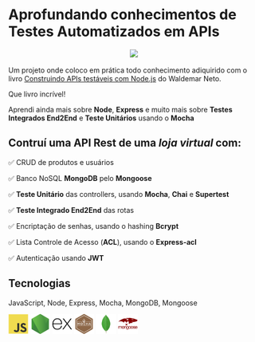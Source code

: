 # Aprofundando conhecimentos de Testes Automatizados em APIs

<div align="center">
  <img src="https://raw.githubusercontent.com/gist/filiperv7/3ac9b6a83fcab5bb1663996a58093565/raw/e316555e6fca04409e70f171b9d07967f16b7d4c/AprofundandoConhecimentosdeTestesAutomatizados.svg" width="600"/>
</div>

Um projeto onde coloco em prática todo conhecimento adiquirido com o livro [Construindo APIs testáveis com Node.js](https://leanpub.com/construindo-apis-testaveis-com-nodejs) do Waldemar Neto.

Que livro incrível!

Aprendi ainda mais sobre **Node**, **Express** e muito mais sobre **Testes Integrados End2End** e **Teste Unitários** usando o **Mocha**

## Contruí uma **API Rest** de uma *loja virtual* com:

✅ CRUD de produtos e usuários

✅ Banco NoSQL **MongoDB** pelo **Mongoose**

✅ **Teste Unitário** das controllers, usando **Mocha**, **Chai** e **Supertest**

✅ **Teste Integrado End2End** das rotas

✅ Encriptação de senhas, usando o hashing **Bcrypt**

✅ Lista Controle de Acesso (**ACL**), usando o **Express-acl**

✅ Autenticação usando **JWT**

## Tecnologias
JavaScript, Node, Express, Mocha, MongoDB, Mongoose

<div>
  <img src="https://raw.githubusercontent.com/devicons/devicon/master/icons/javascript/javascript-original.svg" width="40px"/>
  <img src="https://raw.githubusercontent.com/devicons/devicon/master/icons/nodejs/nodejs-original.svg" width="40px"/>
  <img src="https://raw.githubusercontent.com/devicons/devicon/master/icons/express/express-original.svg" width="40px"/>
  <img src="https://raw.githubusercontent.com/devicons/devicon/master/icons/mocha/mocha-original.svg" width="40px"/>
  <img src="https://raw.githubusercontent.com/devicons/devicon/master/icons/mongodb/mongodb-original.svg" width="40px"/>
  <img src="https://raw.githubusercontent.com/devicons/devicon/master/icons/mongoose/mongoose-original-wordmark.svg" width="40px"/>
</div>
